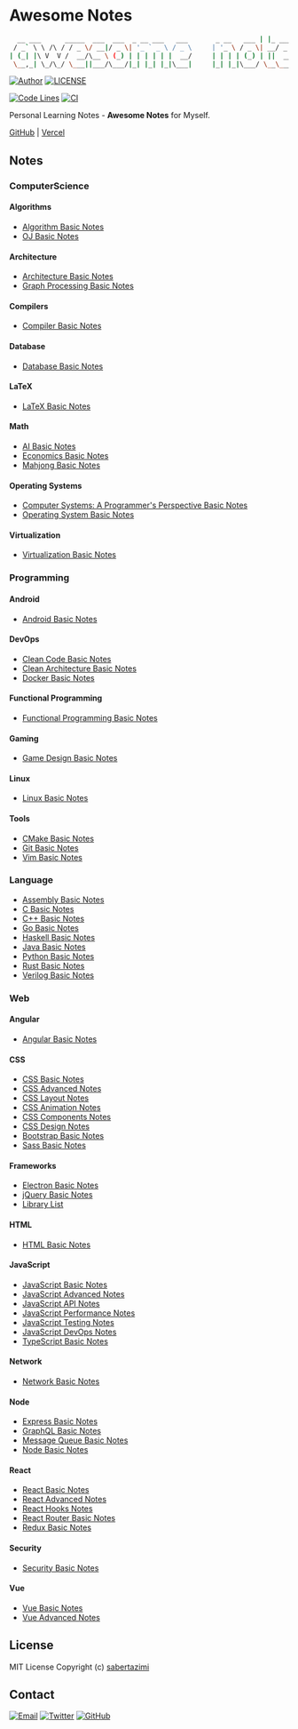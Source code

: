 # Awesome Notes

```bash
  __ ___      _____  ___  ___  _ __ ___   ___       _ __   ___ | |_ ___  ___
 / _` \ \ /\ / / _ \/ __|/ _ \| '_ ` _ \ / _ \     | '_ \ / _ \| __/ _ \/ __|
| (_| |\ V  V /  __/\__ \ (_) | | | | | |  __/     | | | | (_) | ||  __/\__ \
 \__,_| \_/\_/ \___||___/\___/|_| |_| |_|\___|     |_| |_|\___/ \__\___||___/
```

[![Author](https://img.shields.io/badge/author-sabertaz-lightgrey?style=for-the-badge)](https://github.com/sabertazimi)
[![LICENSE](https://img.shields.io/github/license/sabertazimi/awesome-notes?style=for-the-badge)](https://raw.githubusercontent.com/sabertazimi/awesome-notes/main/LICENSE)

[![Code Lines](https://tokei.rs/b1/github/sabertazimi/awesome-notes?style=for-the-badge&logo=visualstudiocode)](https://github.com/sabertazimi/awesome-notes)
[![CI](https://img.shields.io/github/actions/workflow/status/sabertazimi/awesome-notes/ci.yml?branch=main&style=for-the-badge&logo=github)](https://github.com/sabertazimi/awesome-notes/actions/workflows/ci.yml)

Personal Learning Notes - **Awesome Notes** for Myself.

[GitHub](https://sabertazimi.github.io/awesome-notes) | [Vercel](https://notes.tazimi.dev)

## Notes

### ComputerScience

#### Algorithms

- [Algorithm Basic Notes](https://sabertazimi.github.io/awesome-notes/ComputerScience/Algorithms/AlgorithmsBasicNotes)
- [OJ Basic Notes](https://sabertazimi.github.io/awesome-notes/ComputerScience/Algorithms/OJBasicNotes)

#### Architecture

- [Architecture Basic Notes](https://sabertazimi.github.io/awesome-notes/ComputerScience/Architecture/ArchBasicNotes)
- [Graph Processing Basic Notes](https://sabertazimi.github.io/awesome-notes/ComputerScience/Architecture/GraphProcessingBasicNotes)

#### Compilers

- [Compiler Basic Notes](https://sabertazimi.github.io/awesome-notes/ComputerScience/Compilers/CompilersBasicNotes)

#### Database

- [Database Basic Notes](https://sabertazimi.github.io/awesome-notes/ComputerScience/Database/DatabaseBasicNotes)

#### LaTeX

- [LaTeX Basic Notes](https://sabertazimi.github.io/awesome-notes/ComputerScience/LaTeX/LaTeXBasicNotes)

#### Math

- [AI Basic Notes](https://sabertazimi.github.io/awesome-notes/ComputerScience/Math/AIBasicNotes)
- [Economics Basic Notes](https://sabertazimi.github.io/awesome-notes/ComputerScience/Math/EconomicsBasicNotes)
- [Mahjong Basic Notes](https://sabertazimi.github.io/awesome-notes/ComputerScience/Math/MahjongBasicNotes)

#### Operating Systems

- [Computer Systems: A Programmer's Perspective Basic Notes](https://sabertazimi.github.io/awesome-notes/ComputerScience/OperatingSystems/CSAPP)
- [Operating System Basic Notes](https://sabertazimi.github.io/awesome-notes/ComputerScience/OperatingSystems/OperatingSystemsBasicNotes)

#### Virtualization

- [Virtualization Basic Notes](https://sabertazimi.github.io/awesome-notes/ComputerScience/Virtualization/VirtualBasicNotes)

### Programming

#### Android

- [Android Basic Notes](https://sabertazimi.github.io/awesome-notes/Programming/Android/AndroidBasicNotes)

#### DevOps

- [Clean Code Basic Notes](https://sabertazimi.github.io/awesome-notes/Programming/DevOps/CleanCodeBasicNotes)
- [Clean Architecture Basic Notes](https://sabertazimi.github.io/awesome-notes/Programming/DevOps/CleanArchitectureBasicNotes)
- [Docker Basic Notes](https://sabertazimi.github.io/awesome-notes/Programming/DevOps/DockerBasicNotes)

#### Functional Programming

- [Functional Programming Basic Notes](https://sabertazimi.github.io/awesome-notes/Programming/FunctionalProgramming/FunctionalProgrammingBasicNotes)

#### Gaming

- [Game Design Basic Notes](https://sabertazimi.github.io/awesome-notes/Programming/Gaming/GameDesignBasicNotes)

#### Linux

- [Linux Basic Notes](https://sabertazimi.github.io/awesome-notes/Programming/Linux/LinuxBasicNotes)

#### Tools

- [CMake Basic Notes](https://sabertazimi.github.io/awesome-notes/Programming/Tools/BuildTools/CMakeBasicNotes)
- [Git Basic Notes](https://sabertazimi.github.io/awesome-notes/Programming/Tools/Git/GitBasicNotes)
- [Vim Basic Notes](https://sabertazimi.github.io/awesome-notes/Programming/Tools/Vim/VimBasicNotes)

### Language

- [Assembly Basic Notes](https://sabertazimi.github.io/awesome-notes/Language/Assembly/AssemblyBasicNotes)
- [C Basic Notes](https://sabertazimi.github.io/awesome-notes/Language/C/CBasicNotes)
- [C++ Basic Notes](https://sabertazimi.github.io/awesome-notes/Language/CPP/CPPBasicNotes)
- [Go Basic Notes](https://sabertazimi.github.io/awesome-notes/Language/Go/GoBasicNotes)
- [Haskell Basic Notes](https://sabertazimi.github.io/awesome-notes/Language/Haskell/HaskellBasicNotes)
- [Java Basic Notes](https://sabertazimi.github.io/awesome-notes/Language/Java/JavaBasicNotes)
- [Python Basic Notes](https://sabertazimi.github.io/awesome-notes/Language/Python/PythonBasicNotes)
- [Rust Basic Notes](https://sabertazimi.github.io/awesome-notes/Language/Rust/RustBasicNotes)
- [Verilog Basic Notes](https://sabertazimi.github.io/awesome-notes/Language/Verilog/VerilogBasicNotes)

### Web

#### Angular

- [Angular Basic Notes](https://sabertazimi.github.io/awesome-notes/Web/Angular/AngularBasicNotes)

#### CSS

- [CSS Basic Notes](https://sabertazimi.github.io/awesome-notes/Web/CSS/CSSBasicNotes)
- [CSS Advanced Notes](https://sabertazimi.github.io/awesome-notes/Web/CSS/CSSAdvancedNotes)
- [CSS Layout Notes](https://sabertazimi.github.io/awesome-notes/Web/CSS/CSSLayoutNotes)
- [CSS Animation Notes](https://sabertazimi.github.io/awesome-notes/Web/CSS/CSSAnimationNotes)
- [CSS Components Notes](https://sabertazimi.github.io/awesome-notes/Web/CSS/CSSComponentsNotes)
- [CSS Design Notes](https://sabertazimi.github.io/awesome-notes/Web/CSS/CSSDesignNotes)
- [Bootstrap Basic Notes](https://sabertazimi.github.io/awesome-notes/Web/CSS/BootstrapBasicNotes)
- [Sass Basic Notes](https://sabertazimi.github.io/awesome-notes/Web/CSS/SassBasicNotes)

#### Frameworks

- [Electron Basic Notes](https://sabertazimi.github.io/awesome-notes/Web/Frameworks/ElectronBasicNotes)
- [jQuery Basic Notes](https://sabertazimi.github.io/awesome-notes/Web/Frameworks/jQueryBasicNotes)
- [Library List](https://sabertazimi.github.io/awesome-notes/Web/Frameworks/LibraryBasicNotes)

#### HTML

- [HTML Basic Notes](https://sabertazimi.github.io/awesome-notes/Web/HTML/HTMLBasicNotes)

#### JavaScript

- [JavaScript Basic Notes](https://sabertazimi.github.io/awesome-notes/Web/JavaScript/JavaScriptBasicNotes)
- [JavaScript Advanced Notes](https://sabertazimi.github.io/awesome-notes/Web/JavaScript/JavaScriptAdvancedNotes)
- [JavaScript API Notes](https://sabertazimi.github.io/awesome-notes/Web/JavaScript/JavaScriptAPINotes)
- [JavaScript Performance Notes](https://sabertazimi.github.io/awesome-notes/Web/JavaScript/JavaScriptPerformanceNotes)
- [JavaScript Testing Notes](https://sabertazimi.github.io/awesome-notes/Web/JavaScript/JavaScriptTestingNotes)
- [JavaScript DevOps Notes](https://sabertazimi.github.io/awesome-notes/Web/JavaScript/JavaScriptDevOpsNotes)
- [TypeScript Basic Notes](https://sabertazimi.github.io/awesome-notes/Web/JavaScript/TypeScriptBasicNotes)

#### Network

- [Network Basic Notes](https://sabertazimi.github.io/awesome-notes/Web/Network/NetworkBasicNotes)

#### Node

- [Express Basic Notes](https://sabertazimi.github.io/awesome-notes/Web/Node/ExpressBasicNotes)
- [GraphQL Basic Notes](https://sabertazimi.github.io/awesome-notes/Web/Node/GraphQLBasicNotes)
- [Message Queue Basic Notes](https://sabertazimi.github.io/awesome-notes/Web/Node/MessageQueueBasicNotes)
- [Node Basic Notes](https://sabertazimi.github.io/awesome-notes/Web/Node/NodeBasicNotes)

#### React

- [React Basic Notes](https://sabertazimi.github.io/awesome-notes/Web/React/ReactBasicNotes)
- [React Advanced Notes](https://sabertazimi.github.io/awesome-notes/Web/React/ReactAdvancedNotes)
- [React Hooks Notes](https://sabertazimi.github.io/awesome-notes/Web/React/ReactHooksNotes)
- [React Router Basic Notes](https://sabertazimi.github.io/awesome-notes/Web/React/ReactRouterBasicNotes)
- [Redux Basic Notes](https://sabertazimi.github.io/awesome-notes/Web/React/ReduxBasicNotes)

#### Security

- [Security Basic Notes](https://sabertazimi.github.io/awesome-notes/Web/Security/SecurityBasicNotes)

#### Vue

- [Vue Basic Notes](https://sabertazimi.github.io/awesome-notes/Web/Vue/VueBasicNotes)
- [Vue Advanced Notes](https://sabertazimi.github.io/awesome-notes/Web/Vue/VueAdvancedNotes)

## License

MIT License Copyright (c) [sabertazimi](https://github.com/sabertazimi)

## Contact

[![Email](https://img.shields.io/badge/-Gmail-ea4335?style=for-the-badge&logo=gmail&logoColor=white)](mailto:sabertazimi@gmail.com)
[![Twitter](https://img.shields.io/badge/-Twitter-1da1f2?style=for-the-badge&logo=twitter&logoColor=white)](https://twitter.com/sabertazimi)
[![GitHub](https://img.shields.io/badge/-GitHub-181717?style=for-the-badge&logo=github&logoColor=white)](https://github.com/sabertazimi)
